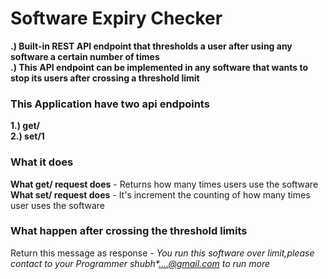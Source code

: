 # Software Expiry Checker

<b>.) Built-in REST API endpoint that thresholds a user after using any software a certain number of times</b><br>
<b>.) This API endpoint can be implemented in any software that wants to stop its users after crossing a threshold limit</b><br>

### This Application have two api endpoints 
  <b>1.) get/</b><br>
  <b>2.) set/1</b>

### What it does
<b>What get/ request does</b> - Returns how many times users use the software<br>
<b>What set/ request does</b> - It's increment the counting of how many times user uses the software

### What happen after crossing the threshold limits
Return this message as response - <i>You run this software over limit,please contact to your Programmer shubh*....@gmail.com to run more</i>

